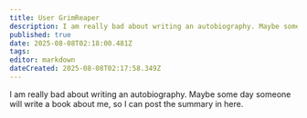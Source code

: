 ```yaml
---
title: User GrimReaper
description: I am really bad about writing an autobiography. Maybe some day someone will write a book about me, so I can post the summary in here.
published: true
date: 2025-08-08T02:18:00.481Z
tags: 
editor: markdown
dateCreated: 2025-08-08T02:17:58.349Z
---
```


I am really bad about writing an autobiography. Maybe some day someone will write a book about me, so I can post the summary in here.
